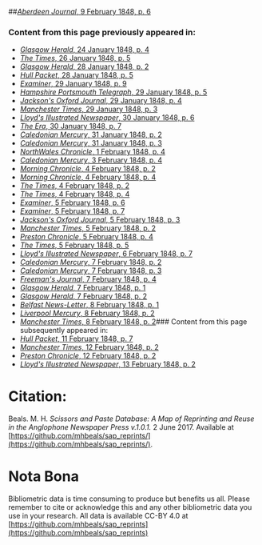 ##[*Aberdeen Journal*, 9 February 1848, p. 6](https://mhbeals.github.io/sap_html/Aberdeen-Journal/Aberdeen-Journal-9-February-1848-p-6)

### Content from this page previously appeared in:
+ [*Glasgow Herald*, 24 January 1848, p. 4](https://mhbeals.github.io/sap_html/Glasgow-Herald/Glasgow-Herald-24-January-1848-p-4)
+ [*The Times*, 26 January 1848, p. 5](https://mhbeals.github.io/sap_html/The-Times/The-Times-26-January-1848-p-5)
+ [*Glasgow Herald*, 28 January 1848, p. 2](https://mhbeals.github.io/sap_html/Glasgow-Herald/Glasgow-Herald-28-January-1848-p-2)
+ [*Hull Packet*, 28 January 1848, p. 5](https://mhbeals.github.io/sap_html/Hull-Packet/Hull-Packet-28-January-1848-p-5)
+ [*Examiner*, 29 January 1848, p. 9](https://mhbeals.github.io/sap_html/Examiner/Examiner-29-January-1848-p-9)
+ [*Hampshire Portsmouth Telegraph*, 29 January 1848, p. 5](https://mhbeals.github.io/sap_html/Hampshire-Portsmouth-Telegraph/Hampshire-Portsmouth-Telegraph-29-January-1848-p-5)
+ [*Jackson's Oxford Journal*, 29 January 1848, p. 4](https://mhbeals.github.io/sap_html/Jackson's-Oxford-Journal/Jackson's-Oxford-Journal-29-January-1848-p-4)
+ [*Manchester Times*, 29 January 1848, p. 3](https://mhbeals.github.io/sap_html/Manchester-Times/Manchester-Times-29-January-1848-p-3)
+ [*Lloyd's Illustrated Newspaper*, 30 January 1848, p. 6](https://mhbeals.github.io/sap_html/Lloyd's-Illustrated-Newspaper/Lloyd's-Illustrated-Newspaper-30-January-1848-p-6)
+ [*The Era*, 30 January 1848, p. 7](https://mhbeals.github.io/sap_html/The-Era/The-Era-30-January-1848-p-7)
+ [*Caledonian Mercury*, 31 January 1848, p. 2](https://mhbeals.github.io/sap_html/Caledonian-Mercury/Caledonian-Mercury-31-January-1848-p-2)
+ [*Caledonian Mercury*, 31 January 1848, p. 3](https://mhbeals.github.io/sap_html/Caledonian-Mercury/Caledonian-Mercury-31-January-1848-p-3)
+ [*NorthWales Chronicle*, 1 February 1848, p. 4](https://mhbeals.github.io/sap_html/NorthWales-Chronicle/NorthWales-Chronicle-1-February-1848-p-4)
+ [*Caledonian Mercury*, 3 February 1848, p. 4](https://mhbeals.github.io/sap_html/Caledonian-Mercury/Caledonian-Mercury-3-February-1848-p-4)
+ [*Morning Chronicle*, 4 February 1848, p. 2](https://mhbeals.github.io/sap_html/Morning-Chronicle/Morning-Chronicle-4-February-1848-p-2)
+ [*Morning Chronicle*, 4 February 1848, p. 4](https://mhbeals.github.io/sap_html/Morning-Chronicle/Morning-Chronicle-4-February-1848-p-4)
+ [*The Times*, 4 February 1848, p. 2](https://mhbeals.github.io/sap_html/The-Times/The-Times-4-February-1848-p-2)
+ [*The Times*, 4 February 1848, p. 4](https://mhbeals.github.io/sap_html/The-Times/The-Times-4-February-1848-p-4)
+ [*Examiner*, 5 February 1848, p. 6](https://mhbeals.github.io/sap_html/Examiner/Examiner-5-February-1848-p-6)
+ [*Examiner*, 5 February 1848, p. 7](https://mhbeals.github.io/sap_html/Examiner/Examiner-5-February-1848-p-7)
+ [*Jackson's Oxford Journal*, 5 February 1848, p. 3](https://mhbeals.github.io/sap_html/Jackson's-Oxford-Journal/Jackson's-Oxford-Journal-5-February-1848-p-3)
+ [*Manchester Times*, 5 February 1848, p. 2](https://mhbeals.github.io/sap_html/Manchester-Times/Manchester-Times-5-February-1848-p-2)
+ [*Preston Chronicle*, 5 February 1848, p. 4](https://mhbeals.github.io/sap_html/Preston-Chronicle/Preston-Chronicle-5-February-1848-p-4)
+ [*The Times*, 5 February 1848, p. 5](https://mhbeals.github.io/sap_html/The-Times/The-Times-5-February-1848-p-5)
+ [*Lloyd's Illustrated Newspaper*, 6 February 1848, p. 7](https://mhbeals.github.io/sap_html/Lloyd's-Illustrated-Newspaper/Lloyd's-Illustrated-Newspaper-6-February-1848-p-7)
+ [*Caledonian Mercury*, 7 February 1848, p. 2](https://mhbeals.github.io/sap_html/Caledonian-Mercury/Caledonian-Mercury-7-February-1848-p-2)
+ [*Caledonian Mercury*, 7 February 1848, p. 3](https://mhbeals.github.io/sap_html/Caledonian-Mercury/Caledonian-Mercury-7-February-1848-p-3)
+ [*Freeman's Journal*, 7 February 1848, p. 4](https://mhbeals.github.io/sap_html/Freeman's-Journal/Freeman's-Journal-7-February-1848-p-4)
+ [*Glasgow Herald*, 7 February 1848, p. 1](https://mhbeals.github.io/sap_html/Glasgow-Herald/Glasgow-Herald-7-February-1848-p-1)
+ [*Glasgow Herald*, 7 February 1848, p. 2](https://mhbeals.github.io/sap_html/Glasgow-Herald/Glasgow-Herald-7-February-1848-p-2)
+ [*Belfast News-Letter*, 8 February 1848, p. 1](https://mhbeals.github.io/sap_html/Belfast-News-Letter/Belfast-News-Letter-8-February-1848-p-1)
+ [*Liverpool Mercury*, 8 February 1848, p. 2](https://mhbeals.github.io/sap_html/Liverpool-Mercury/Liverpool-Mercury-8-February-1848-p-2)
+ [*Manchester Times*, 8 February 1848, p. 2](https://mhbeals.github.io/sap_html/Manchester-Times/Manchester-Times-8-February-1848-p-2)### Content from this page subsequently appeared in:
+ [*Hull Packet*, 11 February 1848, p. 7](https://mhbeals.github.io/sap_html/Hull-Packet/Hull-Packet-11-February-1848-p-7)
+ [*Manchester Times*, 12 February 1848, p. 2](https://mhbeals.github.io/sap_html/Manchester-Times/Manchester-Times-12-February-1848-p-2)
+ [*Preston Chronicle*, 12 February 1848, p. 2](https://mhbeals.github.io/sap_html/Preston-Chronicle/Preston-Chronicle-12-February-1848-p-2)
+ [*Lloyd's Illustrated Newspaper*, 13 February 1848, p. 2](https://mhbeals.github.io/sap_html/Lloyd's-Illustrated-Newspaper/Lloyd's-Illustrated-Newspaper-13-February-1848-p-2)
                    
# Citation: 

Beals. M. H. *Scissors and Paste Database: A Map of Reprinting and Reuse in the Anglophone Newspaper Press v.1.0.1.* 2 June 2017. Available at [https://github.com/mhbeals/sap_reprints/](https://github.com/mhbeals/sap_reprints/). 
                    
# Nota Bona

Bibliometric data is time consuming to produce but benefits us all. Please remember to cite or acknowledge this and any other bibliometric data you use in your research. All data is available CC-BY 4.0 at [https://github.com/mhbeals/sap_reprints](https://github.com/mhbeals/sap_reprints)
